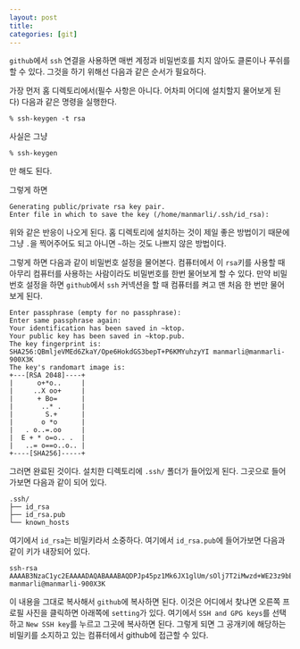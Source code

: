 ```yaml
---
layout: post
title: 
categories: [git]
---
```


`github`에서 `ssh` 연결을 사용하면 매번 계정과 비밀번호를 치지 않아도 클론이나 푸쉬를 할 수 있다. 그것을 하기 위해선 다음과 같은 순서가 필요하다.

가장 먼저 홈 디렉토리에서(필수 사항은 아니다. 어차피 어디에 설치할지 물어보게 된다) 다음과 같은 명령을 실행한다.

```
% ssh-keygen -t rsa
```

사실은 그냥

```
% ssh-keygen
```
만 해도 된다.

그렇게 하면

```
Generating public/private rsa key pair.
Enter file in which to save the key (/home/manmarli/.ssh/id_rsa):
```
위와 같은 반응이 나오게 된다. 홈 디렉토리에 설치하는 것이 제일 좋은 방법이기 때문에 그냥 `.`을 찍어주어도 되고 아니면 `~`하는 것도 나쁘지 않은 방법이다.

그렇게 하면 다음과 같이 비밀번호 설정을 물어본다. 컴퓨터에서 이 `rsa`키를 사용할 때 아무리 컴퓨터를 사용하는 사람이라도 비밀번호를 한번 물어보게 할 수 있다. 만약 비밀번호 설정을 하면 `github`에서 `ssh` 커넥션을 할 때 컴퓨터를 켜고 맨 처음 한 번만 물어보게 된다.

```
Enter passphrase (empty for no passphrase):
Enter same passphrase again:
Your identification has been saved in ~ktop.
Your public key has been saved in ~ktop.pub.
The key fingerprint is:
SHA256:QBmljeVMEd6ZkaY/Ope6HokdGS3bepT+P6KMYuhzyYI manmarli@manmarli-900X3K
The key's randomart image is:
+---[RSA 2048]----+
|      o+*o..     |
|     ..X oo+     |
|      + Bo=      |
|       ..* .     |
|        S.+      |
|       o *o      |
|   . o..=.oo     |
|  E + * o=o.. .  |
|   ..= o==o..o.. |
+----[SHA256]-----+
```

그러면 완료된 것이다. 설치한 디렉토리에 `.ssh/` 폴더가 들어있게 된다. 그곳으로 들어가보면 다음과 같이 되어 있다.

```
.ssh/
├── id_rsa
├── id_rsa.pub
└── known_hosts
```

여기에서 `id_rsa`는 비밀키라서 소중하다. 여기에서 `id_rsa.pub`에 들어가보면 다음과 같이 키가 내장되어 있다.

```
ssh-rsa AAAAB3NzaC1yc2EAAAADAQABAAABAQDPJp45pz1Mk6JX1glUm/sOlj7T2iMwzd+WE23z9bEe6n5YEy9V34CyfhJhpmKVPnGY2+6ypvdM9emyEKeffcem9rSnimNWTPLFUWmm65P8BLQ0MZujs6Jj7copvMncqYxlgJT/YlnLEZvfPC0nebTgPfRYW73ycEbr7jjIO16owvlNonUPlsr/IbrK05/VTRGsoIZ26/UgtuG60sL1mP+sG71ZEO+fx0qBP/EWT626RFClig/NUK4AiFj7jyoGACLkX0USEjfrKhyvUdWDExGD4+ODDQK9Z4Z898KcLOomqYjA30GGwhwC5q5f9VU4nKo0So9p99GqDstyIkjqCZ11 manmarli@manmarli-900X3K
```

이 내용을 그대로 복사해서 `github`에 복사하면 된다. 이것은 어디에서 찾냐면 오른쪽 프로필 사진을 클릭하면 아래쪽에 `setting`가 있다. 여기에서 `SSH and GPG keys`를 선택하고 `New SSH key`를 누르고 그곳에 복사하면 된다. 그렇게 되면 그 공개키에 해당하는 비밀키를 소지하고 있는 컴퓨터에서 github에 접근할 수 있다.
